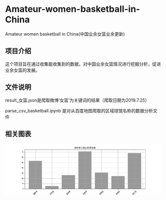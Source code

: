 # Amateur-women-basketball-in-China
Amateur women basketball in China(中国业余女篮业余更新)
## 项目介绍
这个项目旨在通过收集能收集到的数据，对中国业余女篮情况进行挖掘分析，促进业余女篮的发展。
## 文件说明
result_女篮.json是爬取微博‘女篮’为关键词的结果（爬取日期为2019.7.25）

parse_csv_basketball.ipynb 是对从百度地图爬取的区域球馆名称的数据分析文件
## 相关图表
![luoyang](https://github.com/yzy1421/Amateur-women-basketball-in-China/blob/master/figure/court_num.jpg)
